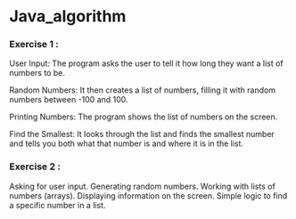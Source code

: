 # Java_algorithm


### Exercise 1 : 

User Input: The program asks the user to tell it how long they want a list of numbers to be.

Random Numbers: It then creates a list of numbers, filling it with random numbers between -100 and 100.

Printing Numbers: The program shows the list of numbers on the screen.

Find the Smallest: It looks through the list and finds the smallest number and tells you both what that number is and where it is in the list.

### Exercise 2 : 

Asking for user input.
Generating random numbers.
Working with lists of numbers (arrays).
Displaying information on the screen.
Simple logic to find a specific number in a list.
